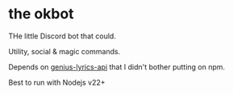 # the okbot

THe little Discord bot that could.

Utility, social & magic commands.


Depends on [genius-lyrics-api](https://github.com/hi021/genius-lyrics-api) that I didn't bother putting on npm.

Best to run with Nodejs v22+
